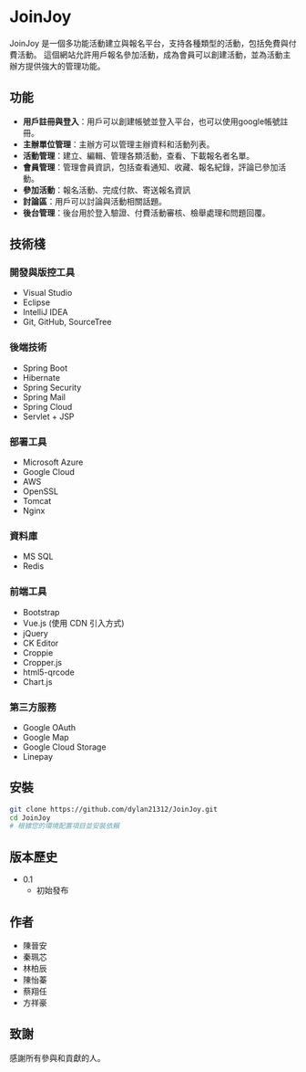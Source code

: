 # JoinJoy

JoinJoy 是一個多功能活動建立與報名平台，支持各種類型的活動，包括免費與付費活動。
這個網站允許用戶報名參加活動，成為會員可以創建活動，並為活動主辦方提供強大的管理功能。

## 功能

- **用戶註冊與登入**：用戶可以創建帳號並登入平台，也可以使用google帳號註冊。
- **主辦單位管理**：主辦方可以管理主辦資料和活動列表。
- **活動管理**：建立、編輯、管理各類活動，查看、下載報名者名單。
- **會員管理**：管理會員資訊，包括查看通知、收藏、報名紀錄，評論已參加活動。
- **參加活動**：報名活動、完成付款、寄送報名資訊
- **討論區**：用戶可以討論與活動相關話題。
- **後台管理**：後台用於登入驗證、付費活動審核、檢舉處理和問題回覆。

## 技術棧

### 開發與版控工具

- Visual Studio
- Eclipse
- IntelliJ IDEA
- Git, GitHub, SourceTree

### 後端技術

- Spring Boot
- Hibernate
- Spring Security
- Spring Mail
- Spring Cloud
- Servlet + JSP

### 部署工具

- Microsoft Azure
- Google Cloud
- AWS
- OpenSSL
- Tomcat
- Nginx

### 資料庫

- MS SQL
- Redis

### 前端工具

- Bootstrap
- Vue.js (使用 CDN 引入方式)
- jQuery
- CK Editor
- Croppie
- Cropper.js
- html5-qrcode
- Chart.js

### 第三方服務

- Google OAuth
- Google Map
- Google Cloud Storage
- Linepay

## 安裝

```bash
git clone https://github.com/dylan21312/JoinJoy.git
cd JoinJoy
# 根據您的環境配置項目並安裝依賴
```

## 版本歷史

- 0.1 
  - 初始發布

## 作者

- 陳晉安
- 秦珮芯
- 林柏辰
- 陳怡蓁
- 蔡翔任
- 方祥豪

## 致謝

感謝所有參與和貢獻的人。
